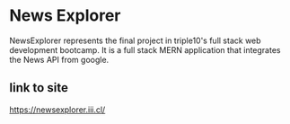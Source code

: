 # News Explorer

NewsExplorer represents the final project in triple10's full stack web development bootcamp. It is a full stack MERN application that integrates the News API from google.

## link to site

https://newsexplorer.iii.cl/
